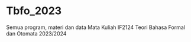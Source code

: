 # Tbfo_2023
Semua program, materi dan data Mata Kuliah IF2124 Teori Bahasa Formal dan Otomata 2023/2024
